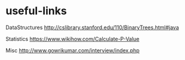 # useful-links

DataStructures
http://cslibrary.stanford.edu/110/BinaryTrees.html#java


Statistics
https://www.wikihow.com/Calculate-P-Value


Misc
http://www.gowrikumar.com/interview/index.php








